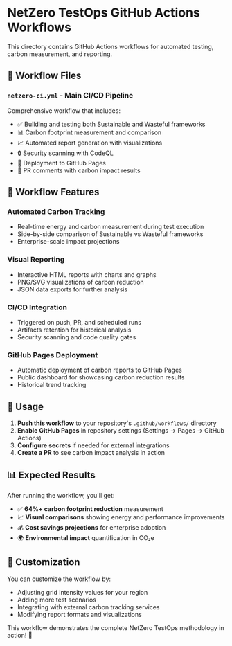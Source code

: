 # NetZero TestOps GitHub Actions Workflows

This directory contains GitHub Actions workflows for automated testing, carbon measurement, and reporting.

## 📁 Workflow Files

### `netzero-ci.yml` - Main CI/CD Pipeline
Comprehensive workflow that includes:
- ✅ Building and testing both Sustainable and Wasteful frameworks
- 📊 Carbon footprint measurement and comparison  
- 📈 Automated report generation with visualizations
- 🔒 Security scanning with CodeQL
- 🚀 Deployment to GitHub Pages
- 💬 PR comments with carbon impact results

## 🎯 Workflow Features

### **Automated Carbon Tracking**
- Real-time energy and carbon measurement during test execution
- Side-by-side comparison of Sustainable vs Wasteful frameworks
- Enterprise-scale impact projections

### **Visual Reporting** 
- Interactive HTML reports with charts and graphs
- PNG/SVG visualizations of carbon reduction
- JSON data exports for further analysis

### **CI/CD Integration**
- Triggered on push, PR, and scheduled runs
- Artifacts retention for historical analysis
- Security scanning and code quality gates

### **GitHub Pages Deployment**
- Automatic deployment of carbon reports to GitHub Pages
- Public dashboard for showcasing carbon reduction results
- Historical trend tracking

## 🚀 Usage

1. **Push this workflow** to your repository's `.github/workflows/` directory
2. **Enable GitHub Pages** in repository settings (Settings → Pages → GitHub Actions)
3. **Configure secrets** if needed for external integrations
4. **Create a PR** to see carbon impact analysis in action

## 📊 Expected Results

After running the workflow, you'll get:
- ✅ **64%+ carbon footprint reduction** measurement
- 📈 **Visual comparisons** showing energy and performance improvements  
- 💰 **Cost savings projections** for enterprise adoption
- 🌍 **Environmental impact** quantification in CO₂e

## 🔧 Customization

You can customize the workflow by:
- Adjusting grid intensity values for your region
- Adding more test scenarios
- Integrating with external carbon tracking services
- Modifying report formats and visualizations

This workflow demonstrates the complete NetZero TestOps methodology in action! 🌱
